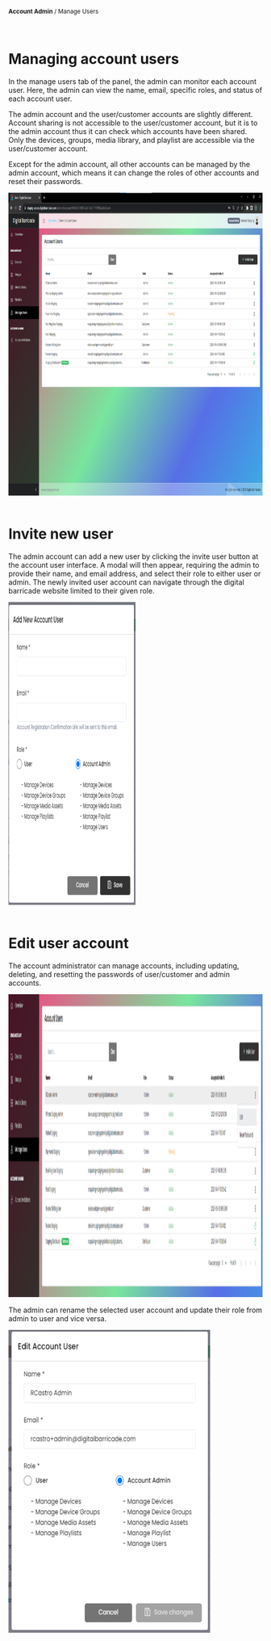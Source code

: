 <small><b>Account Admin</b> / Manage Users</small>

<br />
<h1>Managing account users</h1>
<div class="description">
    <p>
       In the manage users tab of the panel, the admin can monitor each account user. Here, the admin can view the name, email, specific roles, and status of each account user.
    </p>
    <p>
       The admin account and the user/customer accounts are slightly different. Account sharing is not accessible to the user/customer account, but it is to the admin account thus it can check which accounts have been shared. Only the devices, groups, media library, and playlist are accessible via the user/customer account.
    </p>
    <p>
       Except for the admin account, all other accounts can be managed by the admin account, which means it can change the roles of other accounts and reset their passwords.
    </p>
    <img src="/images/image411.png" alt="account_users"  width="100%" height="600">
</div>

<br />
<h1>Invite new user</h1>
<div class="description">
    <p>
       The admin account can add a new user by clicking the invite user button at the account user interface. A modal will then appear, requiring the admin to provide their name, and email address, and select their role to either user or admin. The newly invited user account can navigate through the digital barricade website limited to their given role.
    </p>
    <img src="/images/image412.png" alt="invite_new_user"  width="50%" height="600">
</div>

<br />
<h1>Edit user account</h1>
<div class="description">
    <p>
       The account administrator can manage accounts, including updating, deleting, and resetting the passwords of user/customer and admin accounts.
    </p>
    <img src="/images/image413.png" alt="edit_user"  width="100%" height="600">
</div>
<div class="description">
    <p>     
       The admin can rename the selected user account and update their role from admin to user and vice versa.
    </p>
    <img src="/images/image414.png" alt="edit_user"  width="400" height="600">
</div>